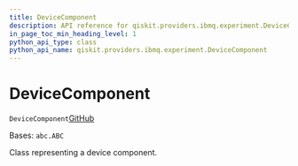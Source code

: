 ```yaml
---
title: DeviceComponent
description: API reference for qiskit.providers.ibmq.experiment.DeviceComponent
in_page_toc_min_heading_level: 1
python_api_type: class
python_api_name: qiskit.providers.ibmq.experiment.DeviceComponent
---
```


# DeviceComponent

<span id="qiskit.providers.ibmq.experiment.DeviceComponent" />

`DeviceComponent`[GitHub](https://github.com/qiskit/qiskit-ibmq-provider/tree/stable/0.16/qiskit/providers/ibmq/experiment/device_component.py "view source code")

Bases: `abc.ABC`

Class representing a device component.

